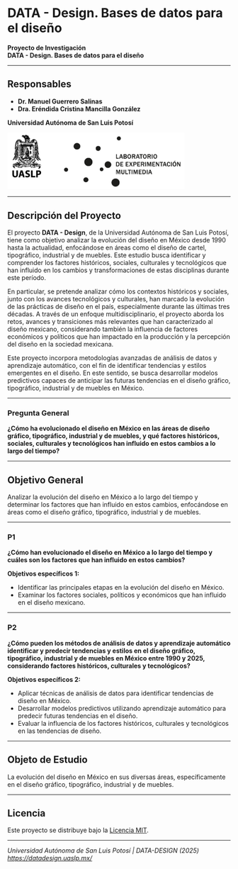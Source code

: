 # DATA - Design. Bases de datos para el diseño

**Proyecto de Investigación**  
**DATA - Design. Bases de datos para el diseño**

---

## Responsables

- **Dr. Manuel Guerrero Salinas**  
- **Dra. Eréndida Cristina Mancilla González**  

**Universidad Autónoma de San Luis Potosí**

<img src="/includes/logos.png" alt="" width="400">

---

## Descripción del Proyecto

El proyecto **DATA - Design**, de la Universidad Autónoma de San Luis Potosí, tiene como objetivo analizar la evolución del diseño en México desde 1990 hasta la actualidad, enfocándose en áreas como el diseño de cartel, tipográfico, industrial y de muebles. Este estudio busca identificar y comprender los factores históricos, sociales, culturales y tecnológicos que han influido en los cambios y transformaciones de estas disciplinas durante este período.

En particular, se pretende analizar cómo los contextos históricos y sociales, junto con los avances tecnológicos y culturales, han marcado la evolución de las prácticas de diseño en el país, especialmente durante las últimas tres décadas. A través de un enfoque multidisciplinario, el proyecto aborda los retos, avances y transiciones más relevantes que han caracterizado al diseño mexicano, considerando también la influencia de factores económicos y políticos que han impactado en la producción y la percepción del diseño en la sociedad mexicana.

Este proyecto incorpora metodologías avanzadas de análisis de datos y aprendizaje automático, con el fin de identificar tendencias y estilos emergentes en el diseño. En este sentido, se busca desarrollar modelos predictivos capaces de anticipar las futuras tendencias en el diseño gráfico, tipográfico, industrial y de muebles en México.

---

### Pregunta General

**¿Cómo ha evolucionado el diseño en México en las áreas de diseño gráfico, tipográfico, industrial y de muebles, y qué factores históricos, sociales, culturales y tecnológicos han influido en estos cambios a lo largo del tiempo?**

---

## Objetivo General

Analizar la evolución del diseño en México a lo largo del tiempo y determinar los factores que han influido en estos cambios, enfocándose en áreas como el diseño gráfico, tipográfico, industrial y de muebles.

---

### P1 
**¿Cómo han evolucionado el diseño en México a lo largo del tiempo y cuáles son los factores que han influido en estos cambios?**

**Objetivos específicos 1:**
- Identificar las principales etapas en la evolución del diseño en México.
- Examinar los factores sociales, políticos y económicos que han influido en el diseño mexicano.

---

### P2 
**¿Cómo pueden los métodos de análisis de datos y aprendizaje automático identificar y predecir tendencias y estilos en el diseño gráfico, tipográfico, industrial y de muebles en México entre 1990 y 2025, considerando factores históricos, culturales y tecnológicos?**

**Objetivos específicos 2:**
- Aplicar técnicas de análisis de datos para identificar tendencias de diseño en México.
- Desarrollar modelos predictivos utilizando aprendizaje automático para predecir futuras tendencias en el diseño.
- Evaluar la influencia de los factores históricos, culturales y tecnológicos en las tendencias de diseño.

---

## Objeto de Estudio

La evolución del diseño en México en sus diversas áreas, específicamente en el diseño gráfico, tipográfico, industrial y de muebles.

---

## Licencia

Este proyecto se distribuye bajo la [Licencia MIT](https://opensource.org/licenses/MIT).

---

_Universidad Autónoma de San Luis Potosí | DATA-DESIGN (2025) <https://datadesign.uaslp.mx/>_
